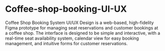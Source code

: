 # Coffee-shop-booking-UI-UX
Coffee Shop Booking System UI/UX Design is a web-based, high-fidelity Figma prototype for managing seat reservations and customer bookings at a coffee shop. The interface is designed to be simple and interactive, with a real-time seat availability system, calendar view for easy booking management, and intuitive forms for customer reservations.
